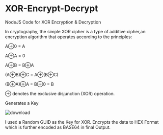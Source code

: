 # XOR-Encrypt-Decrypt
NodeJS Code for XOR Encryption &amp; Decryption

In cryptography, the simple XOR cipher is a type of additive cipher,an encryption algorithm that operates according to the principles:

A⊕0 = A

A⊕A = 0

A⊕B = B⊕A

(A⊕B)⊕C = A⊕(B⊕C)

(B⊕A)⊕A = B⊕0 = B

⊕ denotes the exclusive disjunction (XOR) operation.

Generates a Key

![download](https://github.com/Spyderzz/XOR-Encrypt-Decrypt/assets/50264910/6b4288ca-353e-42a3-ba18-cdf5e41e4b09)


I used a Random GUID as the Key for XOR.
Encrypts the data to HEX Format which is further encoded as BASE64 in final Output.
